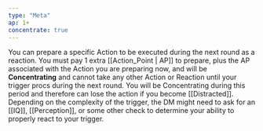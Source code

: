 ```yaml
---
type: "Meta"
ap: 1+
concentrate: true
---
```


You can prepare a specific Action to be executed during the next round as a reaction. You must pay 1 extra [[Action_Point | AP]] to prepare, plus the AP associated with the Action you are preparing now, and will be **Concentrating** and cannot take any other Action or Reaction until your trigger procs during the next round. You will be Concentrating during this period and therefore can lose the action if you become [[Distracted]]. Depending on the complexity of the trigger, the DM might need to ask for an [[IQ]], [[Perception]], or some other check to determine your ability to properly react to your trigger.
